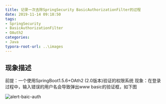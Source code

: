 ```yaml
---
title: 记录一次去除SpringSecurity BasicAuthorizationFilter的过程
date: 2019-11-14 09:18:50
tags:
- SpringSecurity
- BasicAuthorizationFilter
- OAuth2
categories: 
- Java
typora-root-url: ..\images
---
```

## 现象描述
前提：一个使用SpringBoot1.5.6+OAth2 (2.0版本)验证的权限系统
现象：在登录过程中，输入错误的用户名会导致弹出www basic的验证框，如下图

![alert-baic-auth](https://blog.ohmyssh.top/images/alert-baic-auth.png)

